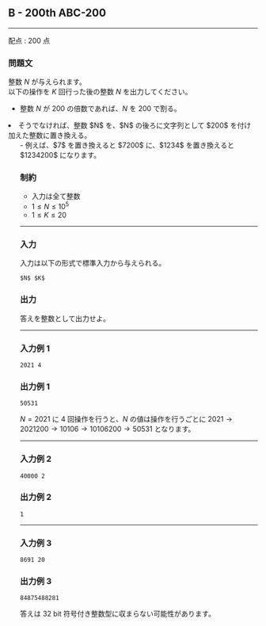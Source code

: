 ## B - 200th ABC-200
---

配点 : $200$ 点

### 問題文

整数 $N$ が与えられます。<br/>
以下の操作を $K$ 回行った後の整数 $N$ を出力してください。

- 整数 $N$ が $200$ の倍数であれば、$N$ を $200$ で割る。
<li>そうでなければ、整数 $N$ を、$N$ の後ろに文字列として $200$ を付け加えた整数に置き換える。<ul>
- 例えば、$7$ を置き換えると $7200$ に、$1234$ を置き換えると $1234200$ になります。

### 制約

- 入力は全て整数
- $1 \le N \le 10^5$
- $1 \le K \le 20$

---


### 入力

入力は以下の形式で標準入力から与えられる。

```
$N$ $K$

```

### 出力

答えを整数として出力せよ。

---


### 入力例 1

```
2021 4

```

### 出力例 1

```
50531

```

$N=2021$ に $4$ 回操作を行うと、$N$ の値は操作を行うごとに $2021 \rightarrow 2021200 \rightarrow 10106 \rightarrow 10106200 \rightarrow 50531$ となります。

---


### 入力例 2

```
40000 2

```

### 出力例 2

```
1

```

---


### 入力例 3

```
8691 20

```

### 出力例 3

```
84875488281

```

答えは $32$ bit 符号付き整数型に収まらない可能性があります。
